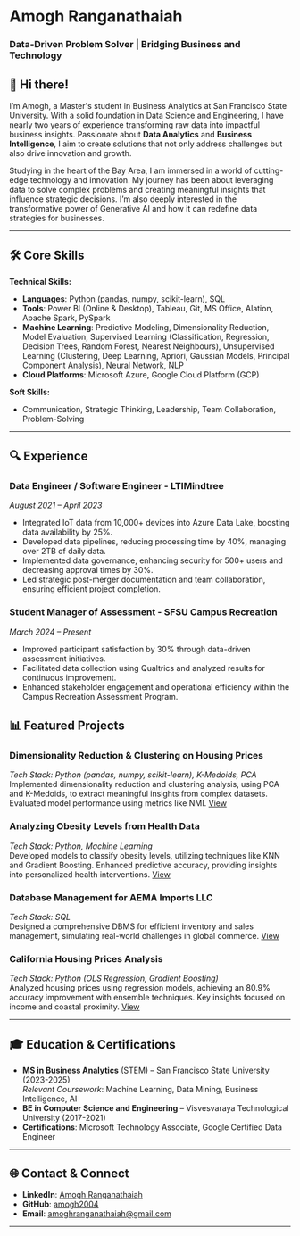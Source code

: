 # Amogh Ranganathaiah  
### Data-Driven Problem Solver | Bridging Business and Technology


## 👋 Hi there!

I’m Amogh, a Master's student in Business Analytics at San Francisco State University. With a solid foundation in Data Science and Engineering, I have nearly two years of experience transforming raw data into impactful business insights. Passionate about **Data Analytics** and **Business Intelligence**, I aim to create solutions that not only address challenges but also drive innovation and growth.

Studying in the heart of the Bay Area, I am immersed in a world of cutting-edge technology and innovation. My journey has been about leveraging data to solve complex problems and creating meaningful insights that influence strategic decisions. I’m also deeply interested in the transformative power of Generative AI and how it can redefine data strategies for businesses.

---

## 🛠️ Core Skills

**Technical Skills:**  
- **Languages**: Python (pandas, numpy, scikit-learn), SQL  
- **Tools**: Power BI (Online & Desktop), Tableau, Git, MS Office, Alation, Apache Spark, PySpark  
- **Machine Learning**: Predictive Modeling, Dimensionality Reduction, Model Evaluation, Supervised Learning (Classification, Regression, Decision Trees, Random Forest, Nearest Neighbours), Unsupervised Learning (Clustering, Deep Learning, Apriori, Gaussian Models, Principal Component Analysis), Neural Network, NLP
- **Cloud Platforms**: Microsoft Azure, Google Cloud Platform (GCP)

**Soft Skills:**  
- Communication, Strategic Thinking, Leadership, Team Collaboration, Problem-Solving

---

## 🔍 Experience

### Data Engineer / Software Engineer - LTIMindtree  
*August 2021 – April 2023*  
- Integrated IoT data from 10,000+ devices into Azure Data Lake, boosting data availability by 25%.  
- Developed data pipelines, reducing processing time by 40%, managing over 2TB of daily data.  
- Implemented data governance, enhancing security for 500+ users and decreasing approval times by 30%.  
- Led strategic post-merger documentation and team collaboration, ensuring efficient project completion.

### Student Manager of Assessment - SFSU Campus Recreation  
*March 2024 – Present*  
- Improved participant satisfaction by 30% through data-driven assessment initiatives.  
- Facilitated data collection using Qualtrics and analyzed results for continuous improvement.  
- Enhanced stakeholder engagement and operational efficiency within the Campus Recreation Assessment Program.

## 📊 Featured Projects

### Dimensionality Reduction & Clustering on Housing Prices  
*Tech Stack: Python (pandas, numpy, scikit-learn), K-Medoids, PCA*  
Implemented dimensionality reduction and clustering analysis, using PCA and K-Medoids, to extract meaningful insights from complex datasets. Evaluated model performance using metrics like NMI. [View](https://github.com/amogh2004/DS862-Assignments/blob/main/Midterm%20Project/AmoghEktaNihar_MidtermProject.py)

### Analyzing Obesity Levels from Health Data  
*Tech Stack: Python, Machine Learning*  
Developed models to classify obesity levels, utilizing techniques like KNN and Gradient Boosting. Enhanced predictive accuracy, providing insights into personalized health interventions. [View](https://github.com/amogh2004/Estimating-Obesity-Levels)

### Database Management for AEMA Imports LLC  
*Tech Stack: SQL*  
Designed a comprehensive DBMS for efficient inventory and sales management, simulating real-world challenges in global commerce. [View](https://github.com/amogh2004/AEMA-DB)

### California Housing Prices Analysis  
*Tech Stack: Python (OLS Regression, Gradient Boosting)*  
Analyzed housing prices using regression models, achieving an 80.9% accuracy improvement with ensemble techniques. Key insights focused on income and coastal proximity. [View](https://github.com/amogh2004/California_House_Price_Analysis)

---

## 🎓 Education & Certifications

- **MS in Business Analytics** (STEM) – San Francisco State University (2023-2025)  
  *Relevant Coursework*: Machine Learning, Data Mining, Business Intelligence, AI
- **BE in Computer Science and Engineering** – Visvesvaraya Technological University (2017-2021)  
- **Certifications**: Microsoft Technology Associate, Google Certified Data Engineer

---

## 🌐 Contact & Connect

- **LinkedIn**: [Amogh Ranganathaiah](https://www.linkedin.com/in/amoghranganathaiah/)  
- **GitHub**: [amogh2004](https://github.com/amogh2004)  
- **Email**: [amoghranganathaiah@gmail.com](mailto:amoghranganathaiah@gmail.com)

---
